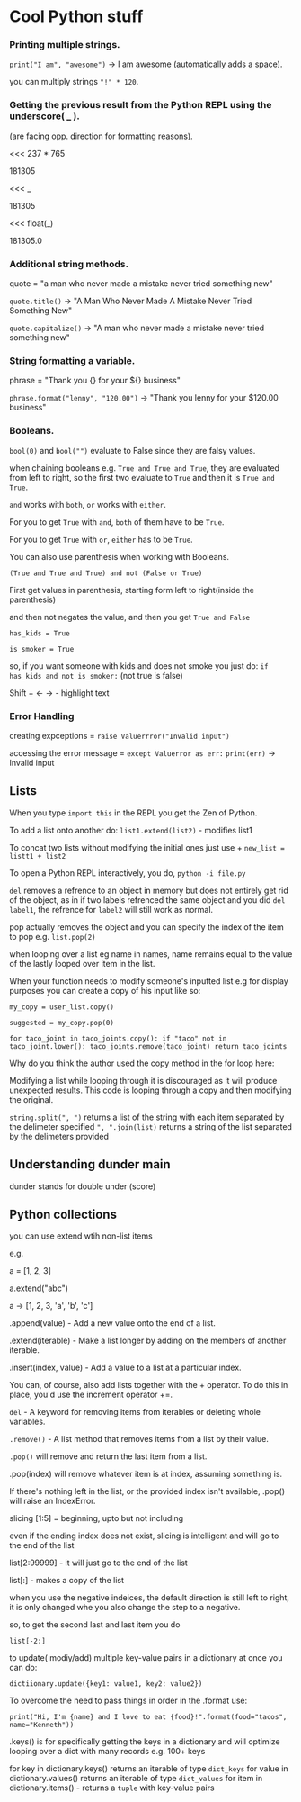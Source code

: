 # Cool Python stuff
### Printing multiple strings.
`print("I am", "awesome")` -> I am awesome (automatically adds a space).

you can multiply strings `"!" * 120`.

### Getting the previous result from the Python REPL using the underscore( _ ).
(are facing opp. direction for formatting reasons).

<<< 237 * 765

181305

<<< _

181305

<<< float(_)

181305.0

### Additional string methods.

quote = "a man who never made a mistake never tried something new"

`quote.title()` -> "A Man Who Never Made A Mistake Never Tried Something New"

`quote.capitalize()` -> "A man who never made a mistake never tried something new"


### String formatting a variable.

phrase = "Thank you {} for your ${} business"

`phrase.format("lenny", "120.00")` -> "Thank you lenny for your $120.00 business"

### Booleans.

`bool(0)` and `bool("")` evaluate to False since they are falsy values.

when chaining booleans e.g. `True and True and True`, they are evaluated from left to right, so the first two evaluate to `True` and then it is `True and True`.

`and` works with `both`, `or` works with `either`.

For you to get `True` with `and`, `both` of them have to be `True`.

For you to get `True` with `or`, `either` has to be `True`.

You can also use parenthesis when working with Booleans.

`(True and True and True) and not (False or True)`

First get values in parenthesis, starting form left to right(inside the parenthesis)

and then not negates the value, and then you get `True and False`

`has_kids = True`

`is_smoker = True`

so, if you want someone with kids and does not smoke you just do:
 `if has_kids and not is_smoker:` (not true is false)


Shift + <- -> - highlight text

### Error Handling

creating expceptions = `raise Valuerrror("Invalid input")`

accessing the error message = `except Valuerror as err:`
`print(err)` -> Invalid input

## Lists

When you type `import this` in the REPL you get the Zen of Python.

To add a list onto another do: `list1.extend(list2)` - modifies list1

To concat two lists without modifying the initial ones just use +
`new_list = listt1 + list2
`

To open a Python REPL interactively, you do, `python -i file.py`

`del` removes a refrence to an object in memory but does not entirely get rid of the object, as in if two labels refrenced the same object and you did `del label1`, the refrence for `label2` will still work as normal.

pop actually removes the object and you can specify the index of the item to pop e.g. `list.pop(2)`

when looping over a list eg name in names, name remains equal to the value of the lastly looped over item in the list.

When your function needs to modify someone's inputted list e.g for display purposes you can create a copy of his input like so:

`my_copy = user_list.copy()`

`suggested = my_copy.pop(0)`


`for taco_joint in taco_joints.copy():
        if "taco" not in taco_joint.lower():
            taco_joints.remove(taco_joint)
    return taco_joints`

Why do you think the author used the copy method in the for loop here:

Modifying a list while looping through it is discouraged as it will produce unexpected results.  This code is looping through a copy and then modifying the original.

`string.split(", ")` returns a list of the string with each item separated by the delimeter specified
`", ".join(list)` returns a string of the list separated by the delimeters provided

## Understanding dunder main

dunder stands for double under (score)

## Python collections

you can use extend wtih non-list items

e.g.

 a = [1, 2, 3]

 a.extend("abc")

 a -> [1, 2, 3, 'a', 'b', 'c']

.append(value) - Add a new value onto the end of a list.

.extend(iterable) - Make a list longer by adding on the members of another iterable.

.insert(index, value) - Add a value to a list at a particular index.

You can, of course, also add lists together with the + operator. To do this in place, you'd use the increment operator +=.


`del` - A keyword for removing items from iterables or deleting whole variables.

`.remove()` - A list method that removes items from a list by their value.

`.pop()` will remove and return the last item from a list.

.pop(index) will remove whatever item is at index, assuming something is.

If there's nothing left in the list, or the provided index isn't available, .pop() will raise an IndexError.

slicing [1:5] = beginning, upto but not including

even if the ending index does not exist, slicing is intelligent and will go to the end of the list

list[2:99999] - it will just go to the end of the list

list[:] - makes a copy of the list

when you use the negative indeices, the default direction is still left to right, it is only changed whe you also change the step to a negative.

so, to get the second last and last item you do

`list[-2:]`

to update( modiy/add) multiple key-value pairs in a dictionary at once you can do:

`dictiionary.update({key1: value1, key2: value2})`

To overcome the need to pass things in order in the .format use:

`print("Hi, I'm {name} and I love to eat {food}!".format(food="tacos", name="Kenneth"))`

.keys() is for specifically getting the keys in a dictionary and will optimize looping over a dict with many records e.g. 100+ keys


for key in dictionary.keys() returns an iterable of type `dict_keys`
for value in dictionary.values() returns an iterable of type `dict_values`
for item in dictionary.items() - returns a `tuple` with key-value pairs

